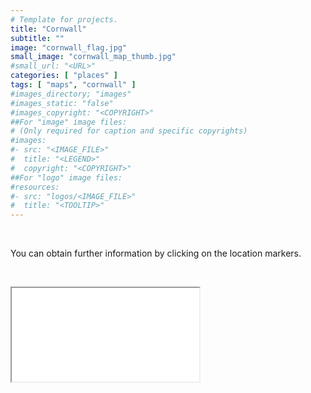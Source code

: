 ```yaml
---
# Template for projects.
title: "Cornwall"
subtitle: ""
image: "cornwall_flag.jpg"
small_image: "cornwall_map_thumb.jpg"
#small_url: "<URL>"
categories: [ "places" ]
tags: [ "maps", "cornwall" ]
#images_directory; "images"
#images_static: "false"
#images_copyright: "<COPYRIGHT>"
##For "image" image files:
# (Only required for caption and specific copyrights)
#images:
#- src: "<IMAGE_FILE>"
#  title: "<LEGEND>"
#  copyright: "<COPYRIGHT>"
##For "logo" image files:
#resources:
#- src: "logos/<IMAGE_FILE>"
#  title: "<TOOLTIP>"
---
```


&nbsp;

You can obtain further information by clicking on the location markers.

&nbsp;


<div class="thumbnail-container">
  <div class="thumbnail">
   <iframe src="/html/map_Cornwall.html" frameborder="2" ></iframe>
  </div>
</div>
